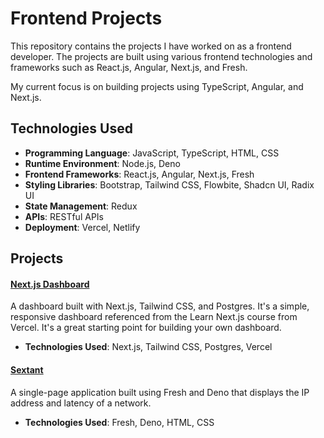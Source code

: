 # Frontend Projects

This repository contains the projects I have worked on as a frontend developer. The projects are built using various frontend technologies and frameworks such as React.js, Angular, Next.js, and Fresh.

My current focus is on building projects using TypeScript, Angular, and Next.js.

## Technologies Used

- **Programming Language**: JavaScript, TypeScript, HTML, CSS
- **Runtime Environment**: Node.js, Deno
- **Frontend Frameworks**: React.js, Angular, Next.js, Fresh
- **Styling Libraries**: Bootstrap, Tailwind CSS, Flowbite, Shadcn UI, Radix UI
- **State Management**: Redux
- **APIs**: RESTful APIs
- **Deployment**: Vercel, Netlify

## Projects

#### [Next.js Dashboard]()
A dashboard built with Next.js, Tailwind CSS, and Postgres. It's a simple, responsive dashboard referenced from the Learn Next.js course from Vercel. It's a great starting point for building your own dashboard.
- **Technologies Used**: Next.js, Tailwind CSS, Postgres, Vercel

#### [Sextant]()
A single-page application built using Fresh and Deno that displays the IP address and latency of a network.
- **Technologies Used**: Fresh, Deno, HTML, CSS